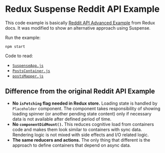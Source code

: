 # Redux Suspense Reddit API Example

This code example is basically [Reddit API Advanced Example](https://redux.js.org/advanced/example-reddit-api)
from Redux docs. It was modified to show an alternative approach using Suspense.

Run the example:

    npm start

Code to read:

 * [`SuspenseApp.js`](./src/containers/SuspenseApp.js)
 * [`PostsContainer.js`](./src/containers/PostsContainer.js)
 * [`postsMapper.js`](./src/mappers/postsMapper.js)

## Difference from the original Reddit API Example

 * **No `isFetching` flag needed in Redux store.** Loading state is handled by
 `Placeholder` component. The component takes responsibility of showing loading
 spinner (or another pending state content) only if necessary data is not
 available after defined period of time.
 * **No `componentDidMount()`.** This reduces cognitive load from containers
 code and makes them look similar to containers with sync data. Rendering logic
 is not mixed with side effects and I/O related logic.
 * **The same reducers and actions.** The only thing that different is the
 approach to define containers that depend on async data.
